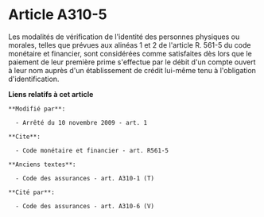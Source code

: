 # Article A310-5

Les modalités de vérification de l'identité des personnes physiques ou morales, telles que prévues aux alinéas 1 et 2 de
l'article R. 561-5 du code monétaire et financier, sont considérées comme satisfaites dès lors que le paiement de leur
première prime s'effectue par le débit d'un compte ouvert à leur nom auprès d'un établissement de crédit lui-même tenu à
l'obligation d'identification.

**Liens relatifs à cet article**

	**Modifié par**:

	  - Arrêté du 10 novembre 2009 - art. 1

	**Cite**:

	  - Code monétaire et financier - art. R561-5

	**Anciens textes**:

	  - Code des assurances - art. A310-1 (T)

	**Cité par**:

	  - Code des assurances - art. A310-6 (V)

